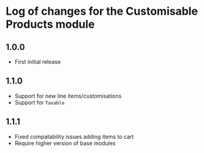 # Log of changes for the Customisable Products module

## 1.0.0

* First initial release

## 1.1.0

* Support for new line items/customisations
* Support for `Taxable`

## 1.1.1

* Fixed compatability issues adding items to cart
* Require higher version of base modules